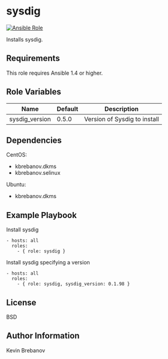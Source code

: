 sysdig
======

[![Ansible Role](https://img.shields.io/ansible/role/3292.svg)](https://galaxy.ansible.com/list#/roles/3292)

Installs sysdig.

Requirements
------------

This role requires Ansible 1.4 or higher.

Role Variables
--------------

| Name           | Default | Description                  |
|----------------|---------|------------------------------|
| sysdig_version | 0.5.0   | Version of Sysdig to install |

Dependencies
------------

CentOS:
  - kbrebanov.dkms
  - kbrebanov.selinux

Ubuntu:
  - kbrebanov.dkms

Example Playbook
----------------

Install sysdig
```
- hosts: all
  roles:
    - { role: sysdig }
```

Install sysdig specifying a version
```
- hosts: all
  roles:
    - { role: sysdig, sysdig_version: 0.1.98 }
```

License
-------

BSD

Author Information
------------------

Kevin Brebanov

